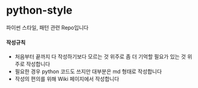 # python-style
파이썬 스타일, 패턴 관련 Repo입니다

#### 작성규칙
- 처음부터 끝까지 다 작성하기보다 모르는 것 위주로 좀 더 기억할 필요가 있는 것 위주로 작성합니다
- 필요한 경우 python 코드도 쓰지만 대부분은 md 형태로 작성합니다
- 작성의 편의를 위해 Wiki 페이지에서 작성합니다
